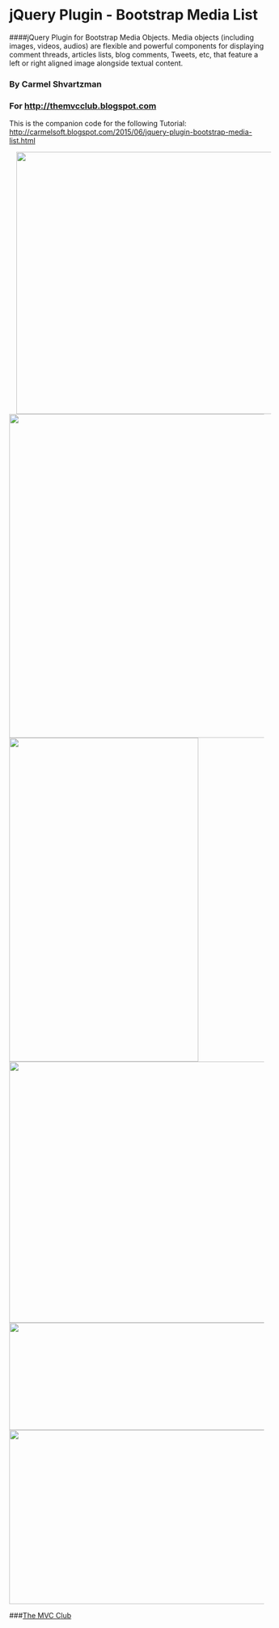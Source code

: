 # jQuery Plugin - Bootstrap Media List
####jQuery Plugin for Bootstrap Media Objects.  Media objects (including images, videos, audios)  are flexible and powerful components for displaying comment threads, articles lists, blog comments, Tweets, etc, that feature a left or right aligned image alongside textual content.

### By Carmel Shvartzman
### For http://themvcclub.blogspot.com
This is the companion code for the following Tutorial:
http://carmelsoft.blogspot.com/2015/06/jquery-plugin-bootstrap-media-list.html

<a href="http://carmelsoft.blogspot.com/2015/06/jquery-plugin-bootstrap-media-list.html" imageanchor="1" target="_self" style="margin-left: 1em; margin-right: 1em;">


<img border="0" height="518" src="http://4.bp.blogspot.com/-84Bo44dVLHI/VYv7-rw3GZI/AAAAAAAALTY/tJz4A-uSF1Y/s640/3.bmp" width="640" />

<img border="0" height="640" src="http://2.bp.blogspot.com/-9oVkakgtpoU/VYv7-qwPrJI/AAAAAAAALTM/AY24yAb2_ms/s640/1.bmp" width="594" />


<img border="0" height="640" src="http://2.bp.blogspot.com/-Rp3Tt8ugxVk/VYv7_1SRJBI/AAAAAAAALTc/Y5XE8kku7zg/s640/4.bmp" width="374"     />


<img border="0" height="516" src="http://2.bp.blogspot.com/-sbfvXdODEZw/VYv7-7eN1FI/AAAAAAAALTQ/81g8N3wa8mM/s640/2.bmp" width="640" />



<img border="0" height="212" src="http://4.bp.blogspot.com/-u4GRJv0yu_M/VYv8lqYQcgI/AAAAAAAALTk/qi60AUayL3E/s640/5.bmp" width="640" />



<img border="0" height="344" src="http://3.bp.blogspot.com/-FMniL3ivydM/VYv8mesKx6I/AAAAAAAALTs/YDoOvEAXpH0/s640/6.bmp" width="640" />







</a>

###<a href="http://themvcclub.blogspot.com/"   target="_new"  >The MVC Club</a>
